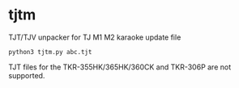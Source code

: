 # tjtm
TJT/TJV unpacker for TJ M1 M2 karaoke update file
<pre><code>python3 tjtm.py abc.tjt</code></pre>
TJT files for the TKR-355HK/365HK/360CK and TKR-306P are not supported.
